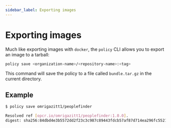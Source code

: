```yaml
---
sidebar_label: Exporting images
---
```


# Exporting images

Much like exporting images with `docker`, the `policy` CLI allows you to export an image to a tarball:

```bash
policy save <organization-name>/<repository-name>:<tag>
```

This command will save the policy to a file called `bundle.tar.gz` in the current directory.

## Example

```bash
$ policy save omrigazitt1/peoplefinder

Resolved ref [opcr.io/omrigazitt1/peoplefinder:1.0.0].
digest: sha256:84dbd4e3b5572dd2f23c3c987c89443fdcb57af87d714ea296fc552192fb17e9
```
